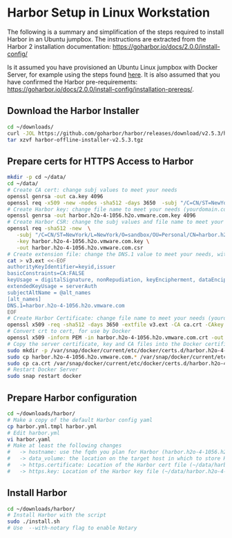 # Harbor Setup in Linux Workstation

The following is a summary and simplification of the steps required to install Harbor in an Ubuntu jumpbox. 
The instructions are extracted from the Harbor 2 installation documentation: https://goharbor.io/docs/2.0.0/install-config/

Is it assumed you have provisioned an Ubuntu Linux jumpbox with Docker Server, for example using the steps found [here](/Linux.md).
It is also assumed that you have confirmed the Harbor pre-requirements: https://goharbor.io/docs/2.0.0/install-config/installation-prereqs/.

## Download the Harbor Installer

```bash
cd ~/downloads/
curl -JOL https://github.com/goharbor/harbor/releases/download/v2.5.3/harbor-offline-installer-v2.5.3.tgz
tar xzvf harbor-offline-installer-v2.5.3.tgz
```

## Prepare certs for HTTPS Access to Harbor

```bash
mkdir -p cd ~/data/
cd ~/data/
# Create CA cert: change subj values to meet your needs
openssl genrsa -out ca.key 4096
openssl req -x509 -new -nodes -sha512 -days 3650  -subj "/C=CN/ST=NewYork/L=NewYork/O=sandbox/OU=Personal/CN=vmware.com"  -key ca.key  -out ca.crt
# Create Harbor key: change file name to meet your needs (yourdomain.com.key)
openssl genrsa -out harbor.h2o-4-1056.h2o.vmware.com.key 4096
# Create Harbor CSR: change the subj values and file name to meet your needs (yourdomain.com.csr), with the CN that you wannt to use as Harbor FQDN
openssl req -sha512 -new  \
   -subj "/C=CN/ST=NewYork/L=NewYork/O=sandbox/OU=Personal/CN=harbor.h2o-4-1056.h2o.vmware.com" \
   -key harbor.h2o-4-1056.h2o.vmware.com.key \
   -out harbor.h2o-4-1056.h2o.vmware.com.csr
# Create extension file: change the DNS.1 value to meet your needs, with the Harbor FQDN
cat > v3.ext <<-EOF
authorityKeyIdentifier=keyid,issuer
basicConstraints=CA:FALSE
keyUsage = digitalSignature, nonRepudiation, keyEncipherment, dataEncipherment
extendedKeyUsage = serverAuth
subjectAltName = @alt_names
[alt_names]
DNS.1=harbor.h2o-4-1056.h2o.vmware.com
EOF
# Create Harbor Certificate: change file name to meet your needs (yourdomain.com.crt)
openssl x509 -req -sha512 -days 3650 -extfile v3.ext -CA ca.crt -CAkey ca.key -CAcreateserial -in harbor.h2o-4-1056.h2o.vmware.com.csr -out harbor.h2o-4-1056.h2o.vmware.com.crt
# Convert crt to cert, for use by Docker
openssl x509 -inform PEM -in harbor.h2o-4-1056.h2o.vmware.com.crt -out harbor.h2o-4-1056.h2o.vmware.com.cert
# Copy the server certificate, key and CA files into the Docker certificates folder on the Harbor host. You must create the appropriate folders first
sudo mkdir -p /var/snap/docker/current/etc/docker/certs.d/harbor.h2o-4-1056.h2o.vmware.com/
sudo cp harbor.h2o-4-1056.h2o.vmware.com.* /var/snap/docker/current/etc/docker/certs.d/harbor.h2o-4-1056.h2o.vmware.com/
sudo cp ca.crt /var/snap/docker/current/etc/docker/certs.d/harbor.h2o-4-1056.h2o.vmware.com/
# Restart Docker Server
sudo snap restart docker
```

## Prepare Harbor configuration

```bash
cd ~/downloads/harbor/
# Make a copy of the default Harbor config yaml
cp harbor.yml.tmpl harbor.yml
# Edit harbor.yml
vi harbor.yaml
# Make at least the following changes
#   -> hostname: use the fqdn you plan for Harbor (harbor.h2o-4-1056.h2o.vmware.com in this guide)
#   -> data_volume: the location on the target host in which to store Harbor's data
#   -> https.certificate: Location of the Harbor cert file (~/data/harbor.h2o-4-1056.h2o.vmware.com.cert in this guide)
#   -> https.key: Location of the Harbor key file (~/data/harbor.h2o-4-1056.h2o.vmware.com.key in this guide)
```

## Install Harbor

```bash
cd ~/downloads/harbor/
# Install Harbor with the script
sudo ./install.sh
# Use  --with-notary flag to enable Notary
```